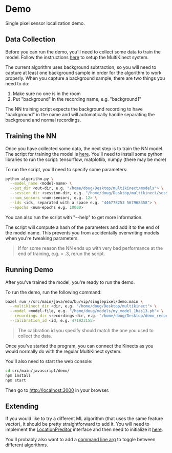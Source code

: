 # Demo
Single pixel sensor localization demo.

## Data Collection
Before you can run the demo, you'll need to collect some data to train the model.
Follow the instructions [here](/src/main/java/edu/bu/vip/singlepixel/multikinect) to setup the MultiKinect system.

The current algorithm uses background subtraction, so you will need to capture at least one background sample in order for the algorithm to work properly.
When you capture a background sample, there are two things you need to do:
1. Make sure no one is in the room
2. Put "background" in the recording name, e.g. "background1"

The NN training script expects the background recording to have "background" in the name and will automatically handle separating the background and normal recordings.

## Training the NN
Once you have collected some data, the next step is to train the NN model.
The script for training the model is [here](/src/main/python/tensorflow/algorithm.py).
You'll need to install some python libraries to run the script: tensorflow, matplotlib, numpy (there may be more)

To run the script, you'll need to specify some parameters:
```bash
python algorithm.py \
  --model_name <model-name> \
  --out_dir <out-dir, e.g. "/home/doug/Desktop/multikinect/models"> \
  --session_dir <session-dir, e.g. "/home/doug/Desktop/multikinect/sessions"> \
  --num_sensors <num-sensors, e.g. 12> \
  --ids <ids, separated with a space e.g. "446778253 567968358"> \
  --epochs <num-epochs e.g. 10000>
```
You can also run the script with "--help" to get more information.

The script will compute a hash of the parameters and add it to the end of the model name.
This prevents you from accidentally overwriting models when you're tweaking parameters.

> If for some reason the NN ends up with very bad performance at the end of training, e.g. > .3, rerun the script.

## Running Demo
After you've trained the model, you're ready to run the demo.

To run the demo, run the following command:
```bash
bazel run //src/main/java/edu/bu/vip/singlepixel/demo:main \
  --multikinect_dir <dir, e.g. "/home/doug/Desktop/multikinect"> \
  --model <model-file, e.g. "/home/doug/models/my_model_1has13.pb"> \
  --recordings_dir <recordings-dir, e.g. "/home/doug/Desktop/demo_recordings"> \
  --calibration_id <id, e.g. 471923155>
```
> The calibration id you specify should match the one you used to collect the data.

Once you've started the program, you can connect the Kinects as you would normally do with the regular MultiKinect system.

You'll also need to start the web console:
```bash
cd src/main/javascript/demo/
npm install
npm start
```
Then go to [http://localhost:3000](http://localhost:3000) in your browser.

## Extending
If you would like to try a different ML algorithm (that uses the same feature vector), it should be pretty straightforward to add it.
You will need to implement the
[LocationPreditor](/src/main/java/edu/bu/vip/singlepixel/demo/LocationPredictor.java)
interface and then need to initialize it
[here](/src/main/java/edu/bu/vip/singlepixel/demo/Demo.java#L79).

You'll probably also want to add a
[command line arg](/src/main/java/edu/bu/vip/singlepixel/demo/MainArgs.java)
to toggle between different algorithms.
